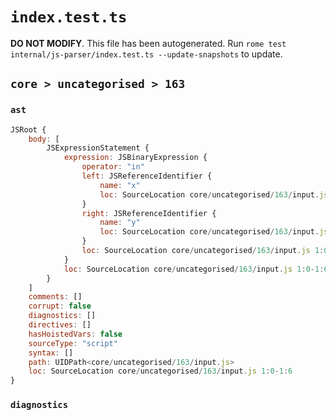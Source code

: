 # `index.test.ts`

**DO NOT MODIFY**. This file has been autogenerated. Run `rome test internal/js-parser/index.test.ts --update-snapshots` to update.

## `core > uncategorised > 163`

### `ast`

```javascript
JSRoot {
	body: [
		JSExpressionStatement {
			expression: JSBinaryExpression {
				operator: "in"
				left: JSReferenceIdentifier {
					name: "x"
					loc: SourceLocation core/uncategorised/163/input.js 1:0-1:1 (x)
				}
				right: JSReferenceIdentifier {
					name: "y"
					loc: SourceLocation core/uncategorised/163/input.js 1:5-1:6 (y)
				}
				loc: SourceLocation core/uncategorised/163/input.js 1:0-1:6
			}
			loc: SourceLocation core/uncategorised/163/input.js 1:0-1:6
		}
	]
	comments: []
	corrupt: false
	diagnostics: []
	directives: []
	hasHoistedVars: false
	sourceType: "script"
	syntax: []
	path: UIDPath<core/uncategorised/163/input.js>
	loc: SourceLocation core/uncategorised/163/input.js 1:0-1:6
}
```

### `diagnostics`

```

```
